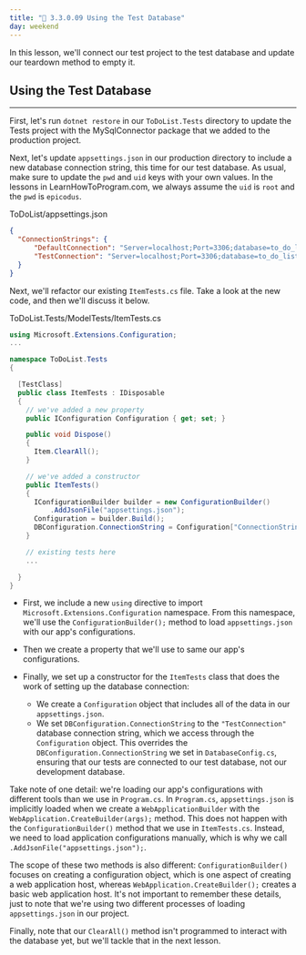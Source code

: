 ```yaml
---
title: "📓 3.3.0.09 Using the Test Database"
day: weekend
---
```


In this lesson, we'll connect our test project to the test database and update our teardown method to empty it. 

## Using the Test Database
---

First, let's run `dotnet restore` in our `ToDoList.Tests` directory to update the Tests project with the MySqlConnector package that we added to the production project.

Next, let's update `appsettings.json` in our production directory to include a new database connection string, this time for our test database. As usual, make sure to update the `pwd` and `uid` keys with your own values. In the lessons in LearnHowToProgram.com, we always assume the `uid` is `root` and the `pwd` is `epicodus`.

<div class="filename">ToDoList/appsettings.json</div>

```json
{
  "ConnectionStrings": {
      "DefaultConnection": "Server=localhost;Port=3306;database=to_do_list_with_mysqlconnector;uid=[YOUR-USERNAME-HERE];pwd=[YOUR-PASSWORD-HERE];",
      "TestConnection": "Server=localhost;Port=3306;database=to_do_list_with_mysqlconnector_test;uid=[YOUR-USERNAME-HERE];pwd=[YOUR-PASSWORD-HERE];"
  }
}
```

Next, we'll refactor our existing `ItemTests.cs` file. Take a look at the new code, and then we'll discuss it below.

<div class="filename">ToDoList.Tests/ModelTests/ItemTests.cs</div>

```csharp
using Microsoft.Extensions.Configuration;
...

namespace ToDoList.Tests
{

  [TestClass]
  public class ItemTests : IDisposable
  {
    // we've added a new property
    public IConfiguration Configuration { get; set; }

    public void Dispose()
    {
      Item.ClearAll();
    }

    // we've added a constructor
    public ItemTests()
    {
      IConfigurationBuilder builder = new ConfigurationBuilder()
          .AddJsonFile("appsettings.json");
      Configuration = builder.Build();
      DBConfiguration.ConnectionString = Configuration["ConnectionStrings:TestConnection"];
    }

    // existing tests here
    ...

  }
}
```

* First, we include a new `using` directive to import `Microsoft.Extensions.Configuration` namespace. From this namespace, we'll use the `ConfigurationBuilder();` method to load `appsettings.json` with our app's configurations. 

* Then we create a property that we'll use to same our app's configurations.

* Finally, we set up a constructor for the `ItemTests` class that does the work of setting up the database connection:
 
  * We create a `Configuration` object that includes all of the data in our `appsettings.json`. 
  * We set `DBConfiguration.ConnectionString` to the `"TestConnection"` database connection string, which we access through the `Configuration` object. This overrides the `DBConfiguration.ConnectionString` we set in `DatabaseConfig.cs`, ensuring that our tests are connected to our test database, not our development database.

Take note of one detail: we're loading our app's configurations with different tools than we use in `Program.cs`. In `Program.cs`, `appsettings.json` is implicitly loaded when we create a `WebApplicationBuilder` with the `WebApplication.CreateBuilder(args);` method. This does not happen with the `ConfigurationBuilder()` method that we use in `ItemTests.cs`. Instead, we need to load application configurations manually, which is why we call `.AddJsonFile("appsettings.json");`. 

The scope of these two methods is also different: `ConfigurationBuilder()` focuses on creating a configuration object, which is one aspect of creating a web application host, whereas `WebApplication.CreateBuilder();` creates a basic web application host. It's not important to remember these details, just to note that we're using two different processes of loading `appsettings.json` in our project.

Finally, note that our `ClearAll()` method isn't programmed to interact with the database yet, but we'll tackle that in the next lesson.

